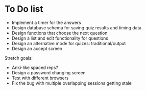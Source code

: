 # To Do list

- Implement a timer for the answers
- Design database schema for saving quiz results and timing data
- Design functions that choose the next question
- Design a list and edit functionality for questions
- Design an alternative mode for quizes: traditional/output
- Design an accept screen

Stretch goals:
- Anki-like spaced reps?
- Design a password changing screen
- Test with different browsers
- Fix the bug with multiple overlapping sessions getting stale
